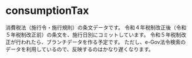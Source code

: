 # consumptionTax
消費税法（施行令・施行規則）の条文データです。
令和４年税制改正後（令和５年税制改正前）の条文を、施行日別にコミットしています。
令和５年税制改正が行われたら、ブランチデータを作る予定です。
ただし、e-Gov法令検索のデータを利用しているので、反映するのはかなり遅くなります。
